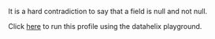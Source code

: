 It is a hard contradiction to say that a field is null and not null.

Click [here](https://finos.github.io/datahelix/playground/#ewogICAgImZpZWxkcyI6IFsKICAgIHsKICAgICAgIm5hbWUiOiAiQ29sdW1uIDEiLAogICAgICAidHlwZSI6ICJzdHJpbmciCiAgICB9CiAgXSwKICAiY29uc3RyYWludHMiOiBbCiAgICB7CiAgICAgICJmaWVsZCI6ICJDb2x1bW4gMSIsCiAgICAgICJpc051bGwiOiB0cnVlCiAgICB9LAogICAgewogICAgICAiZmllbGQiOiAiQ29sdW1uIDEiLAogICAgICAiaXNOdWxsIjogZmFsc2UKICAgIH0KICBdCn0%3D) to run this profile using the datahelix playground.
